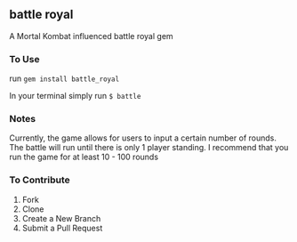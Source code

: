 ## battle royal
A Mortal Kombat influenced battle royal gem

### To Use
run `gem install battle_royal`

In your terminal simply run `$ battle`

### Notes

Currently, the game allows for users to input a certain number of rounds. The battle will run until there is only 1 player standing.
I recommend that you run the game for at least 10 - 100 rounds


### To Contribute
1. Fork
2. Clone
3. Create a New Branch
4. Submit a Pull Request
